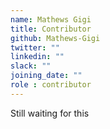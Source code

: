 ```yaml
---
name: Mathews Gigi
title: Contributor
github: Mathews-Gigi
twitter: ""
linkedin: ""
slack: ""
joining_date: ""
role : contributor
---
```


Still waiting for this
